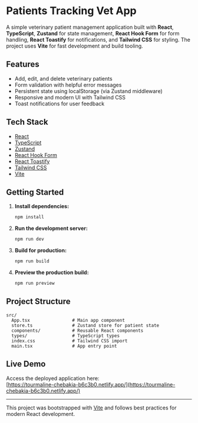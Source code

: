 # Patients Tracking Vet App

A simple veterinary patient management application built with **React**, **TypeScript**, **Zustand** for state management, **React Hook Form** for form handling, **React Toastify** for notifications, and **Tailwind CSS** for styling. The project uses **Vite** for fast development and build tooling.

## Features

- Add, edit, and delete veterinary patients
- Form validation with helpful error messages
- Persistent state using localStorage (via Zustand middleware)
- Responsive and modern UI with Tailwind CSS
- Toast notifications for user feedback

## Tech Stack

- [React](https://react.dev/)
- [TypeScript](https://www.typescriptlang.org/)
- [Zustand](https://zustand-demo.pmnd.rs/)
- [React Hook Form](https://react-hook-form.com/)
- [React Toastify](https://fkhadra.github.io/react-toastify/)
- [Tailwind CSS](https://tailwindcss.com/)
- [Vite](https://vitejs.dev/)

## Getting Started

1. **Install dependencies:**
   ```sh
   npm install
   ```

2. **Run the development server:**
   ```sh
   npm run dev
   ```

3. **Build for production:**
   ```sh
   npm run build
   ```

4. **Preview the production build:**
   ```sh
   npm run preview
   ```

## Project Structure

```
src/
  App.tsx                # Main app component
  store.ts               # Zustand store for patient state
  components/            # Reusable React components
  types/                 # TypeScript types
  index.css              # Tailwind CSS import
  main.tsx               # App entry point
```

## Live Demo

Access the deployed application here:  
[https://tourmaline-chebakia-b6c3b0.netlify.app/](https://tourmaline-chebakia-b6c3b0.netlify.app/)

---

This project was bootstrapped with [Vite](https://vitejs.dev/) and follows best practices for modern React development.